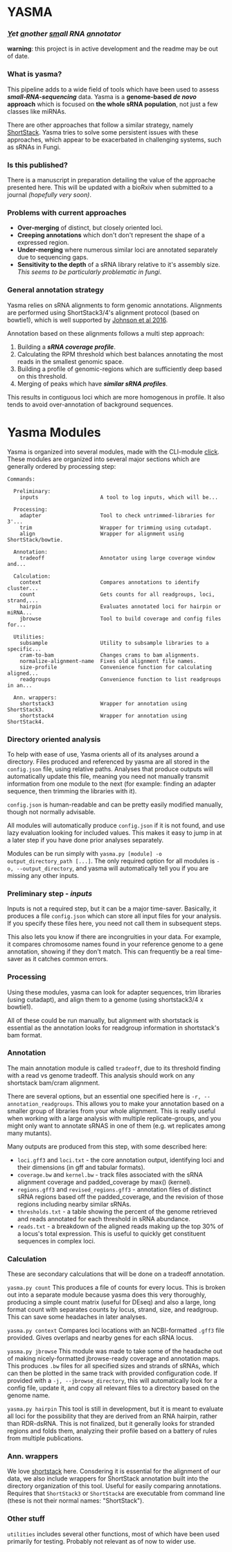 

# YASMA
### *<ins>Y</ins>et <ins>a</ins>nother <ins>sm</ins>all RNA <ins>a</ins>nnotator*
 
**warning**: this project is in active development and the readme may be out of date. 

### What is yasma?
This pipeline adds to a wide field of tools which have been used to assess ***small-RNA-sequencing*** data. Yasma is a **genome-based *de novo* approach** which is focused on **the whole sRNA population**, not just a few classes like miRNAs.

There are other approaches that follow a similar strategy, namely [ShortStack](https://github.com/MikeAxtell/ShortStack). Yasma tries to solve some persistent issues with these approaches, which appear to be exacerbated in challenging systems, such as sRNAs in Fungi.

### Is this published?
There is a manuscript in preparation detailing the value of the approache presented here. This will be updated with a bioRxiv when submitted to a journal *(hopefully very soon)*.

### Problems with current approaches
* **Over-merging** of distinct, but closely oriented loci.
* **Creeping annotations** which don't don't represent the shape of a expressed region.
* **Under-merging** where numerous similar loci are annotated separately due to sequencing gaps.
* **Sensitivity to the depth** of a sRNA library relative to it's assembly size. *This seems to be particularly problematic in fungi*.


### General annotation strategy

Yasma relies on sRNA alignments to form genomic annotations. Alignments are performed using ShortStack3/4's alignment protocol (based on bowtie1), which is well supported by [Johnson et al 2016](https://doi.org/10.1534/g3.116.030452).



Annotation based on these alignments follows a multi step approach:
1. Building a ***sRNA coverage profile***.
2. Calculating the RPM threshold which best balances annotating the most reads in the smallest genomic space.
3. Building a profile of genomic-regions which are sufficiently deep based on this threshold.
4. Merging of peaks which have ***similar sRNA profiles***.

This results in contiguous loci which are more homogenous in profile. It also tends to avoid over-annotation of background sequences.

# Yasma Modules

Yasma is organized into several modules, made with the CLI-module [click](https://click.palletsprojects.com/). These modules are organized into several major sections which are generally ordered by processing step:

```
Commands:

  Preliminary:
    inputs                    A tool to log inputs, which will be...

  Processing:
    adapter                   Tool to check untrimmed-libraries for 3'...
    trim                      Wrapper for trimming using cutadapt.
    align                     Wrapper for alignment using ShortStack/bowtie.

  Annotation:
    tradeoff                  Annotator using large coverage window and...

  Calculation:
    context                   Compares annotations to identify cluster...
    count                     Gets counts for all readgroups, loci, strand,...
    hairpin                   Evaluates annotated loci for hairpin or miRNA...
    jbrowse                   Tool to build coverage and config files for...

  Utilities:
    subsample                 Utility to subsample libraries to a specific...
    cram-to-bam               Changes crams to bam alignments.
    normalize-alignment-name  Fixes old alignment file names.
    size-profile              Convenience function for calculating aligned...
    readgroups                Convenience function to list readgroups in an...

  Ann. wrappers:
    shortstack3               Wrapper for annotation using ShortStack3.
    shortstack4               Wrapper for annotation using ShortStack4.
```


### Directory oriented analysis

To help with ease of use, Yasma orients all of its analyses around a directory. Files produced and referenced by yasma are all stored in the `config.json` file, using relative paths. Analyses that produce outputs will automatically update this file, meaning you need not manually transmit information from one module to the next (for example: finding an adapter sequence, then trimming the libraries with it). 

`config.json` is human-readable and can be pretty easily modified manually, though not normally advisable.

All modules will automatically produce `config.json` if it is not found, and use lazy evaluation looking for included values. This makes it easy to jump in at a later step if you have done prior analyses separately.


Modules can be run simply with `yasma.py [module] -o output_directory_path [...]`. The only required option for all modules is `-o, --output_directory`, and yasma will automatically tell you if you are missing any other inputs.


### Preliminary step - *inputs*

Inputs is not a required step, but it can be a major time-saver. Basically, it produces a file `config.json` which can store all input files for your analysis. If you specify these files here, you need not call them in subsequent steps. 

This also lets you know if there are incongruities in your data. For example, it compares chromosome names found in your reference genome to a gene annotation, showing if they don't match. This can frequently be a real time-saver as it catches common errors.




### Processing

Using these modules, yasma can look for adapter sequences, trim libraries (using cutadapt), and align them to a genome (using shortstack3/4 x bowtie1).

All of these could be run manually, but alignment with shortstack is essential as the annotation looks for readgroup information in shortstack's bam format.


### Annotation

The main annotation module is called `tradeoff`, due to its threshold finding with a read vs genome tradeoff. This analysis should work on any shortstack bam/cram alignment. 

There are several options, but an essential one specified here is `-r, --annotation_readgroups`. This allows you to make your annotation based on a smaller group of libraries from your whole alignment. This is really useful when working with a large analysis with multiple replicate-groups, and you might only want to annotate sRNAS in one of them (e.g. wt replicates among many mutants).

Many outputs are produced from this step, with some described here:

* `loci.gff3` and `loci.txt` - the core annotation output, identifying loci and their dimensions (in gff and tabular formats). 
* `coverage.bw` and `kernel.bw` - track files associated with the sRNA alignment coverage and padded_coverage by max() (kernel).
* `regions.gff3` and `revised_regions.gff3` - annotation files of distinct sRNA regions based off the padded_coverage, and the revision of those regions including nearby similar sRNAs.
* `thresholds.txt` - a table showing the percent of the genome retrieved and reads annotated for each threshold in sRNA abundance.
* `reads.txt` - a breakdown of the aligned reads making up the top 30% of a locus's total expression. This is useful to quickly get constituent sequences in complex loci.


### Calculation

These are secondary calculations that will be done on a tradeoff annotation.

`yasma.py count` 
This produces a file of counts for every locus. This is broken out into a separate module because yasma does this very thoroughly, producing a simple count matrix (useful for DEseq) and also a large, long format count with separates counts by locus, strand, size, and readgroup. This can save some headaches in later analyses.

`yasma.py context`
Compares loci locations with an NCBI-formatted `.gff3` file provided. Gives overlaps and nearby genes for each sRNA locus.

`yasma.py jbrowse`
This module was made to take some of the headache out of making nicely-formatted jbrowse-ready coverage and annotation maps. This produces `.bw` files for all specified sizes and strands of sRNAs, which can then be plotted in the same track with provided configuration code. If provided with a `-j, --jbrowse_directory`, this will automatically look for a config file, update it, and copy all relevant files to a directory based on the genome name.

`yasma.py hairpin` 
This tool is still in development, but it is meant to evaluate all loci for the possibility that they are derived from an RNA hairpin, rather than RDR-dsRNA. This is not finalized, but it generally looks for stranded regions and folds them, analyzing their profile based on a battery of rules from multiple publications.


### Ann. wrappers

We love [shortstack](https://github.com/MikeAxtell/ShortStack) here. Consdering it is essential for the alignment of our data, we also include wrappers for ShortStack annotation built into the directory organization of this tool. Useful for easily comparing annotations. Requires that `ShortStack3` or `ShortStack4` are executable from command line (these is not their normal names: "ShortStack").

### Other stuff

`utilities` includes several other functions, most of which have been used primarily for testing. Probably not relevant as of now to wider use.




